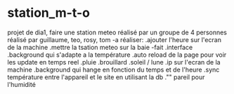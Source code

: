 # station_m-t-o
projet de dia1, faire une station meteo réalisé par un groupe de 4 personnes
réalisé par guillaume, teo, rosy, tom
-a réaliser:
    .ajouter l'heure sur l'ecran de la machine
    .mettre la tsation meteo sur la baie
-fait
    .interface 
    .background qui s'adapte a la température
    .auto reload de la page pour voir les update en temps reel 
    .pluie
    .brouillard
    .soleil / lune
    .ip sur l'ecran de la machine
    .background qui hange en fonction du temps et de l'heure
    .sync température entre l'appareil et le site en utilisant la db
    ."" pareil pour l'humidité
    
